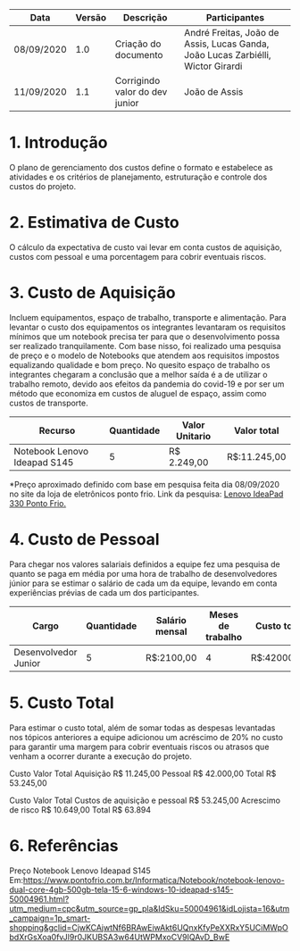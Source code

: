 | Data       | Versão | Descrição                                          | Participantes                                                                   |
| ---------- | ------ | -------------------------------------------------- | ------------------------------------------------------------------------------- |
| 08/09/2020 | 1.0    | Criação do documento | André Freitas, João de Assis, Lucas Ganda, João Lucas Zarbiélli, Wictor Girardi |
|11/09/2020| 1.1 |Corrigindo valor do dev junior| João de Assis|

# 1. Introdução


O plano de gerenciamento dos custos define o formato e estabelece as atividades e os critérios de planejamento, estruturação e controle dos custos do projeto.

# 2. Estimativa de Custo


O cálculo da expectativa de custo vai levar em conta custos de aquisição, custos com pessoal e uma porcentagem para cobrir eventuais riscos.

# 3. Custo de Aquisição


Incluem equipamentos, espaço de trabalho, transporte e alimentação. Para levantar o custo dos equipamentos os integrantes levantaram os requisitos mínimos que um notebook precisa ter para que o desenvolvimento possa ser realizado tranquilamente. Com base nisso, foi realizado uma pesquisa de preço e o modelo de Notebooks que atendem aos requisitos impostos equalizando qualidade e bom preço. No quesito espaço de trabalho os integrantes chegaram a conclusão que a melhor saída é a de utilizar o trabalho remoto, devido aos efeitos da pandemia do covid-19 e por ser um método que economiza em custos de aluguel de espaço, assim como custos de transporte.




| Recurso | Quantidade | Valor Unitario | Valor total|
| -------- | -------- | -------- | ----- |
|Notebook Lenovo Ideapad S145     | 5     | R$ 2.249,00 | R$:11.245,00 |



*Preço aproximado definido com base em pesquisa feita dia 08/09/2020 no site da loja de eletrônicos ponto frio. Link da pesquisa: [Lenovo IdeaPad 330 Ponto Frio.](https://www.pontofrio.com.br/Informatica/Notebook/notebook-lenovo-dual-core-4gb-500gb-tela-15-6-windows-10-ideapad-s145-50004961.html?utm_medium=cpc&utm_source=gp_pla&IdSku=50004961&idLojista=16&utm_campaign=1p_smart-shopping&gclid=CjwKCAjwtNf6BRAwEiwAkt6UQnxKfyPeXXRxY5UCiMWpObdXrGsXoa0fvJl9r0JKUBSA3w64UtWPMxoCV9IQAvD_BwE)


# 4. Custo de Pessoal


Para chegar nos valores salariais definidos a equipe fez uma pesquisa de quanto se paga em média por uma hora de trabalho de desenvolvedores júnior para se estimar o salário de cada um da equipe, levando em conta experiências prévias de cada um dos participantes.



| Cargo | Quantidade | Salário mensal | Meses de trabalho| Custo total
| -------- | -------- | -------- | ------- |----- |
| Desenvolvedor Junior     | 5  | R$:2100,00     | 4 | R$:42000,00|





# 5. Custo Total


Para estimar o custo total, além de somar todas as despesas levantadas nos tópicos anteriores a equipe adicionou um acréscimo de 20% no custo para garantir uma margem para cobrir eventuais riscos ou atrasos que venham a ocorrer durante a execução do projeto.



Custo	Valor Total
Aquisição	R$ 11.245,00
Pessoal	R$ 42.000,00
Total	R$ 53.245,00



Custo	Valor Total
Custos de aquisição e pessoal	R$ 53.245,00
Acrescimo de risco	R$ 10.649,00
Total	R$ 63.894


# 6. Referências


Preço Notebook Lenovo Ideapad S145 Em:https://www.pontofrio.com.br/Informatica/Notebook/notebook-lenovo-dual-core-4gb-500gb-tela-15-6-windows-10-ideapad-s145-50004961.html?utm_medium=cpc&utm_source=gp_pla&IdSku=50004961&idLojista=16&utm_campaign=1p_smart-shopping&gclid=CjwKCAjwtNf6BRAwEiwAkt6UQnxKfyPeXXRxY5UCiMWpObdXrGsXoa0fvJl9r0JKUBSA3w64UtWPMxoCV9IQAvD_BwE
